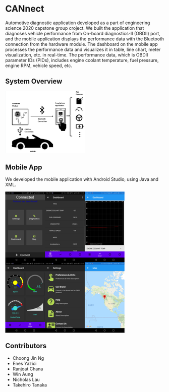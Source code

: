 # CANnect

Automotive diagnostic application developed as a part of engineering science 2020 capstone group croject. We built the application that diagnoses vehicle performance from On-board diagnostics-II (OBDII) port, and the mobile application displays the performance data with the Bluetooth connection from the hardware module. The dashboard on the mobile app processes the performance data and visualizes it in table, line chart, meter visualization, etc. in real-time. The performance data, which is OBDII parameter IDs (PIDs), includes engine coolant temperature, fuel pressure, engine RPM, vehicle speed, etc.

## System Overview
<img src="https://github.com/takehiro-code/CANnect/blob/master/img/system_overview.PNG"  width="50%">

## Mobile App

We developed the mobile application with Android Studio, using Java and XML.

<div class="row">
  <div class="column">
    <img src="https://github.com/takehiro-code/CANnect/blob/master/img/mainmenu.jpg" align="left" width="25%">
    <img src="https://github.com/takehiro-code/CANnect/blob/master/img/dashboard_table.jpg" align="left" width="25%">
    <img src="https://github.com/takehiro-code/CANnect/blob/master/img/dashboard_chart.jpg" align="left" width="25%">
  </div>
  <div class="column">
    <img src="https://github.com/takehiro-code/CANnect/blob/master/img/dashboard_meter.jpg" align="left" width="25%">
    <img src="https://github.com/takehiro-code/CANnect/blob/master/img/settings_menu.jpg" align="left" width="25%">
    <img src="https://github.com/takehiro-code/CANnect/blob/master/img/map.jpg" align="left" width="25%">
  </div>
</div>

## Contributors

- Choong Jin Ng
- Enes Yazici
- Ranjoat Chana
- Win Aung
- Nicholas Lau
- Takehiro Tanaka
